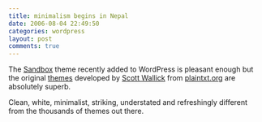 ```yaml
---
title: minimalism begins in Nepal
date: 2006-08-04 22:49:50
categories: wordpress
layout: post
comments: true
---
```

The [Sandbox](http://wordpress.com/blog/2006/08/04/sandbox-theme/) theme
recently added to WordPress is pleasant enough but the original
[themes](http://www.plaintxt.org/themes/) developed by
[Scott Wallick](http://www.plaintxt.org/about/) from
[plaintxt.org](http://www.plaintxt.org/) are absolutely superb.

Clean, white, minimalist, striking, understated and refreshingly
different from the thousands of themes out there.
